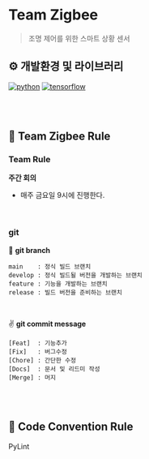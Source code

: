 # Team Zigbee

> 조명 제어를 위한 스마트 상황 센서

## ⚙️ 개발환경 및 라이브러리
[![python](https://img.shields.io/badge/python-3.10-blue.svg)]()
[![tensorflow](https://img.shields.io/badge/python-3.10-blue.svg)]()

<br/>
<br/>

## 📕 Team Zigbee Rule
### Team Rule
**주간 회의**
- 매주 금요일 9시에 진행한다.

<br/>

### git
🔀 **git branch**
```
main    : 정식 빌드 브랜치
develop : 정식 빌드될 버전을 개발하는 브랜치
feature : 기능을 개발하는 브랜치
release : 빌드 버전을 준비하는 브랜치
```
<br/>

✌️  **git commit message**
```
[Feat]  : 기능추가
[Fix]   : 버그수정
[Chore] : 간단한 수정
[Docs]  : 문서 및 리드미 작성
[Merge] : 머지
```

<br/>
<br/>

## 🤝 Code Convention Rule

PyLint

